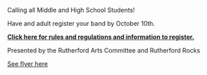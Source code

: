 Calling all Middle and High School Students!

Have and adult register your band by October 10th.

[**Click here for rules and regulations and information to register.**](/departments/recreation/2022/09/12/battle-of-the-bands/)

Presented by the Rutherford Arts Committee and Rutherford Rocks

[See flyer here](https://storage.googleapis.com/static.rutherford-nj.com/committees/arts/BattleBandLargeFlier-Sept10.pdf)
